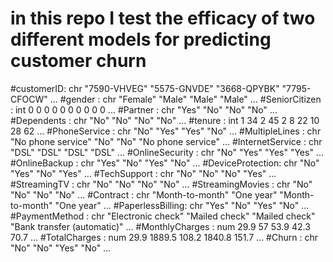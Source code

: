 # in this repo I test the efficacy of two different models for predicting customer churn

#customerID: chr  "7590-VHVEG" "5575-GNVDE" "3668-QPYBK" "7795-CFOCW" ...
#gender          : chr  "Female" "Male" "Male" "Male" ...
#SeniorCitizen   : int  0 0 0 0 0 0 0 0 0 0 ...
#Partner         : chr  "Yes" "No" "No" "No" ...
#Dependents      : chr  "No" "No" "No" "No" ...
#tenure          : int  1 34 2 45 2 8 22 10 28 62 ...
#PhoneService    : chr  "No" "Yes" "Yes" "No" ...
#MultipleLines   : chr  "No phone service" "No" "No" "No phone service" ...
#InternetService : chr  "DSL" "DSL" "DSL" "DSL" ...
#OnlineSecurity  : chr  "No" "Yes" "Yes" "Yes" ...
#OnlineBackup    : chr  "Yes" "No" "Yes" "No" ...
#DeviceProtection: chr  "No" "Yes" "No" "Yes" ...
#TechSupport     : chr  "No" "No" "No" "Yes" ...
#StreamingTV     : chr  "No" "No" "No" "No" ...
#StreamingMovies : chr  "No" "No" "No" "No" ...
#Contract        : chr  "Month-to-month" "One year" "Month-to-month" "One year" ...
#PaperlessBilling: chr  "Yes" "No" "Yes" "No" ...
#PaymentMethod   : chr  "Electronic check" "Mailed check" "Mailed check" "Bank transfer (automatic)" ...
#MonthlyCharges  : num  29.9 57 53.9 42.3 70.7 ...
#TotalCharges    : num  29.9 1889.5 108.2 1840.8 151.7 ...
#Churn           : chr  "No" "No" "Yes" "No" ...
 
